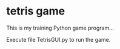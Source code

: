 # tetris game

This is my training Python game program...

Execute file TetrisGUI.py to run the game.
